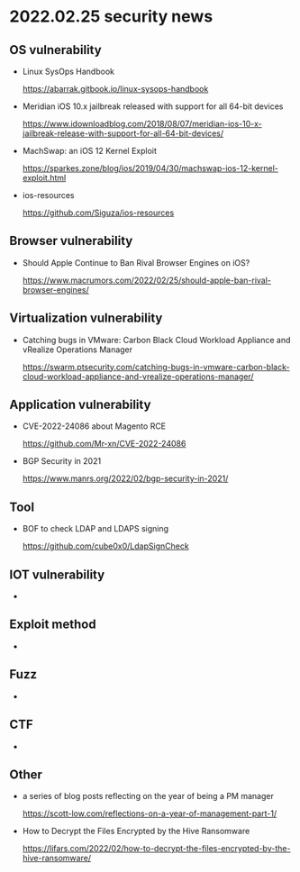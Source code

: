 # 2022.02.25 security news

## OS vulnerability 

* Linux SysOps Handbook

  https://abarrak.gitbook.io/linux-sysops-handbook

* Meridian iOS 10.x jailbreak released with support for all 64-bit devices

  https://www.idownloadblog.com/2018/08/07/meridian-ios-10-x-jailbreak-release-with-support-for-all-64-bit-devices/

* MachSwap: an iOS 12 Kernel Exploit

  https://sparkes.zone/blog/ios/2019/04/30/machswap-ios-12-kernel-exploit.html

* ios-resources

  https://github.com/Siguza/ios-resources

## Browser vulnerability

* Should Apple Continue to Ban Rival Browser Engines on iOS?

  https://www.macrumors.com/2022/02/25/should-apple-ban-rival-browser-engines/

## Virtualization vulnerability

* Catching bugs in VMware: Carbon Black Cloud Workload Appliance and vRealize Operations Manager

  https://swarm.ptsecurity.com/catching-bugs-in-vmware-carbon-black-cloud-workload-appliance-and-vrealize-operations-manager/

## Application vulnerability 

* CVE-2022-24086 about Magento RCE

  https://github.com/Mr-xn/CVE-2022-24086

* BGP Security in 2021

  https://www.manrs.org/2022/02/bgp-security-in-2021/

## Tool

* BOF to check LDAP and LDAPS signing

  https://github.com/cube0x0/LdapSignCheck

## IOT vulnerability 

* 

## Exploit method

* 

## Fuzz

* 

## CTF

* 

## Other

* a series of blog posts reflecting on the year of being a PM manager

  https://scott-low.com/reflections-on-a-year-of-management-part-1/

* How to Decrypt the Files Encrypted by the Hive Ransomware

  https://lifars.com/2022/02/how-to-decrypt-the-files-encrypted-by-the-hive-ransomware/
